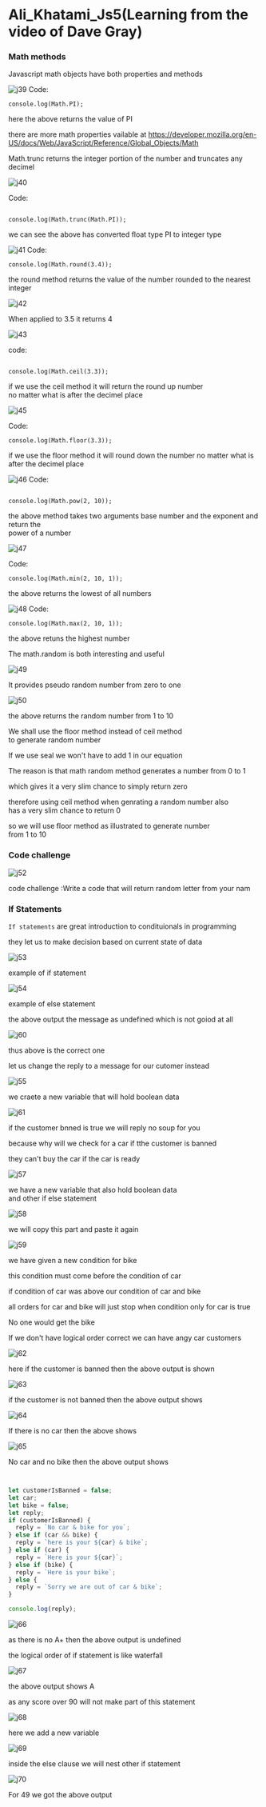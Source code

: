 # Ali_Khatami_Js5(Learning from the video of Dave Gray)

### Math methods 

Javascript math objects have both properties and methods <br>

![j39](https://github.com/C191068/Ali_Khatami_Js5/assets/89090776/dd76dc63-702b-4bc0-bfe5-ba1e571e8d8b)
Code:

```
console.log(Math.PI);

```

here the above returns the value of PI <br>


there are more math properties vailable at https://developer.mozilla.org/en-US/docs/Web/JavaScript/Reference/Global_Objects/Math <br>

Math.trunc returns the integer portion of the number and truncates any decimel <br>


![j40](https://github.com/C191068/Ali_Khatami_Js5/assets/89090776/23715e97-b6fb-4d56-b5b9-07f7a29e086e)

Code:

```

console.log(Math.trunc(Math.PI));

```

we can see the above has converted float type PI to integer type <br>

![j41](https://github.com/C191068/Ali_Khatami_Js5/assets/89090776/ad609d26-cf1f-448e-a931-adcd0f8c7031)
Code: 

```
console.log(Math.round(3.4));

```
the round method returns the value of the number rounded to the nearest integer <br>



![j42](https://github.com/C191068/Ali_Khatami_Js5/assets/89090776/e7e40fce-8157-4f8a-ab2b-3e33da4ca3ce)

When applied to 3.5 it returns 4

![j43](https://github.com/C191068/Ali_Khatami_Js5/assets/89090776/cfc25691-a491-46fe-a91a-fc94e0348a17)

code:

```

console.log(Math.ceil(3.3));

```

if we use the ceil method it will return the round up number <br>
no matter what is after the decimel place <br>


![j45](https://github.com/C191068/Ali_Khatami_Js5/assets/89090776/11a6ab4a-8c48-4362-a804-1fee20bdb9ac)


Code:

```
console.log(Math.floor(3.3));

```

if we use the floor method it will round down the number no matter what is after the decimel place <br>


![j46](https://github.com/C191068/Ali_Khatami_Js5/assets/89090776/09f91a27-beea-4deb-b786-34dee9fe9aed)
Code:

```

console.log(Math.pow(2, 10));

```

the above method takes two arguments base number and the exponent and return the <br>
power of a number <br>


![j47](https://github.com/C191068/Ali_Khatami_Js5/assets/89090776/f5901b48-4ecb-419c-afff-e2a5d32f3b99)

Code:

```
console.log(Math.min(2, 10, 1));

```

the above returns the lowest of all numbers <br>



![j48](https://github.com/C191068/Ali_Khatami_Js5/assets/89090776/9fbcc648-c19c-4ff5-86d5-9b2bf3191ee1)
Code:

```
console.log(Math.max(2, 10, 1));

```
the above retuns the highest number <br>


The math.random is both interesting and useful <br>

![j49](https://github.com/C191068/Ali_Khatami_Js5/assets/89090776/0cc2b7f4-860e-4824-97a1-e7e78f490be9)


It provides pseudo random number from zero to one <br>


![j50](https://github.com/C191068/Ali_Khatami_Js5/assets/89090776/edf20def-c287-46b8-9c04-8041e5d3b75b)

the above returns the random number from 1 to 10 <br>


We shall use the floor method instead of ceil method <br>
to generate random number <br>

If we use seal we won't have to add 1 in our equation <br>

The reason is that math random method generates a number from 0 to 1 <br>

which gives it a very slim chance to simply return zero <br>

therefore using ceil method when genrating a random number also <br>
has a very slim chance to return 0 <br>

so we will use floor method as illustrated to generate number <br>
from 1 to 10 <br>


### Code challenge 

![j52](https://github.com/C191068/Ali_Khatami_JS3/assets/89090776/9c1c00f5-aa51-435e-9797-91c805543d52)

code challenge :Write a code that will return random letter from your nam <br>



### If Statements 

```If statements``` are great introduction to condituionals in programming <br>


they let us to make decision based on current state of data <br>

![j53](https://github.com/C191068/Ali_Khatami_Js5/assets/89090776/f41d417d-5d21-4fe2-b1a6-4702703da6f6)

example of if statement <br>

![j54](https://github.com/C191068/Ali_Khatami_Js5/assets/89090776/d220d973-da29-4d85-97ce-f6bd9df41c39)

example of else statement <br>

the above output the message as undefined which is not goiod at all <br>

![j60](https://github.com/C191068/Ali_Khatami_Js5/assets/89090776/c456625b-4e57-436a-8c90-a4b078044bdc)

thus above is the correct one <br>

let us change the  reply to a message for our cutomer instead <br>


![j55](https://github.com/C191068/Ali_Khatami_Js5/assets/89090776/598f9cd9-ac12-4ba9-a5f3-3f176d2b9af2)

we craete a new variable that will hold boolean data <br>

![j61](https://github.com/C191068/Ali_Khatami_Js5/assets/89090776/b0f45219-f861-4ff1-a213-27c870e601ee)


if the customer bnned is true we will reply no soup for you <br>

because why will we check for a car if tthe customer is banned <br>

they can't buy the car if the car is ready <br>

![j57](https://github.com/C191068/Ali_Khatami_Js5/assets/89090776/48372c69-9197-4384-af2a-4a8996646d83)


we have a new variable that also hold boolean data <br>
and other if else statement <br>


![j58](https://github.com/C191068/Ali_Khatami_Js5/assets/89090776/5199d559-3b77-41f5-9f05-78cddb736966)

we will copy this part and paste it again <br>


![j59](https://github.com/C191068/Ali_Khatami_Js5/assets/89090776/4c820fa0-5e8e-4bbe-9f44-9123f7d830cd)


we have given a new condition for bike <br>

this condition must come before the condition of car <br>

if condition of car was above our condition of car and bike <br>

all orders for car and bike will just stop when condition only for car is true <br>

No one would get the bike <br>

If we don't have logical order correct we can have angy car customers <br>

![j62](https://github.com/C191068/Ali_Khatami_Js5/assets/89090776/d5de08df-9f21-43e4-9261-9ae3001184e9)

here if the customer is banned then the above output is shown <br>

![j63](https://github.com/C191068/Ali_Khatami_Js5/assets/89090776/debf2d5e-2f0b-4de3-9cf8-f7c3f230c9ce)

if the customer is not banned then the above output shows <br>


![j64](https://github.com/C191068/Ali_Khatami_Js5/assets/89090776/20037c07-5513-4de3-8b2c-58ee2481a0a9)

If there is no car then the above shows <br>

![j65](https://github.com/C191068/Ali_Khatami_Js5/assets/89090776/cc3b0b09-7310-45b0-83e4-9c8f0b4f90d0)

No car and no bike then the above output shows <br>

```js


let customerIsBanned = false;
let car;
let bike = false;
let reply;
if (customerIsBanned) {
  reply = `No car & bike for you`;
} else if (car && bike) {
  reply = `here is your ${car} & bike`;
} else if (car) {
  reply = `Here is your ${car}`;
} else if (bike) {
  reply = `Here is your bike`;
} else {
  reply = `Sorry we are out of car & bike`;
}

console.log(reply);

```


![j66](https://github.com/C191068/Ali_Khatami_Js5/assets/89090776/f2126d4f-347f-47a1-80b6-5b97f461820d)

as there is no A+ then the above output is undefined <br>

the logical order of if statement is like waterfall <br>


![j67](https://github.com/C191068/Ali_Khatami_Js5/assets/89090776/0d308ae7-3fa7-4528-b030-b1e3d16fc7f2)


the above output shows A <br>

as any score over 90 will not make part of this statement <br>

![j68](https://github.com/C191068/Ali_Khatami_Js5/assets/89090776/4e06f5fe-8ac2-4d0c-9141-dec9b877997f)

here we add a new variable <br>

![j69](https://github.com/C191068/Ali_Khatami_Js5/assets/89090776/dcd52639-709e-4a56-8d18-22b104636fc4)

inside the else clause we will nest other if  statement <br>

![j70](https://github.com/C191068/Ali_Khatami_Js5/assets/89090776/27069b58-ed7b-467c-9f9a-2d65a292e182)

For 49 we got the above output <br>






